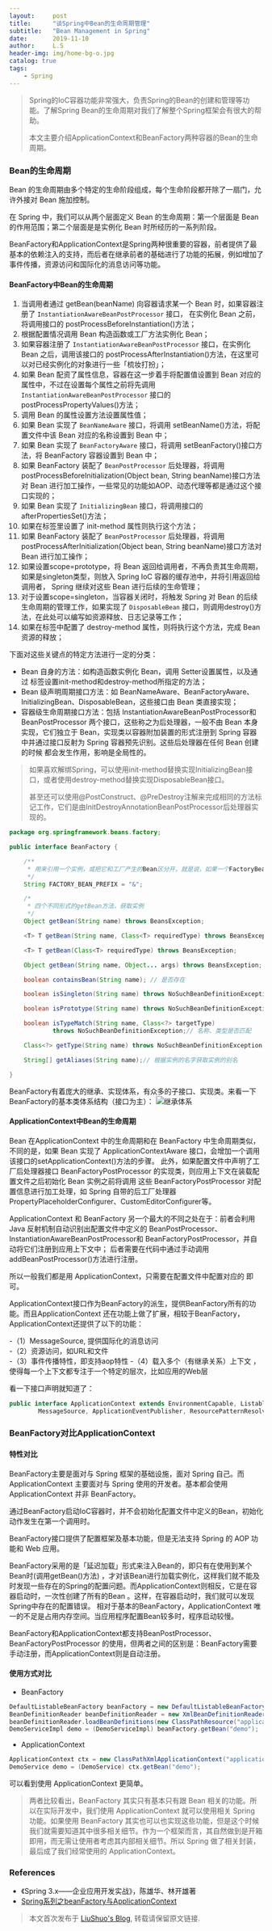 ```yaml
---
layout:     post
title:      "谈Spring中Bean的生命周期管理"
subtitle:   "Bean Management in Spring"
date:       2019-11-10
author:     L.S
header-img: img/home-bg-o.jpg
catalog: true
tags:
    - Spring
---
```

> Spring的IoC容器功能非常强大，负责Spring的Bean的创建和管理等功能。了解Spring Bean的生命周期对我们了解整个Spring框架会有很大的帮助。
>
> 本文主要介绍ApplicationContext和BeanFactory两种容器的Bean的生命周期。 


### Bean的生命周期
Bean 的生命周期由多个特定的生命阶段组成，每个生命阶段都开除了一扇门，允许外接对 Bean 施加控制。

在 Spring 中，我们可以从两个层面定义 Bean 的生命周期：第一个层面是 Bean 的作用范围；第二个层面是是实例化 Bean 时所经历的一系列阶段。

BeanFactory和ApplicationContext是Spring两种很重要的容器，前者提供了最基本的依赖注入的支持，而后者在继承前者的基础进行了功能的拓展，例如增加了事件传播，资源访问和国际化的消息访问等功能。
#### BeanFactory中Bean的生命周期
1. 当调用者通过 getBean(beanName) 向容器请求某一个 Bean 时，如果容器注册了 `InstantiationAwareBeanPostProcessor` 接口，
在实例化 Bean 之前，将调用接口的 postProcessBeforeInstantiation()方法；
2. 根据配置情况调用 Bean 构造函数或工厂方法实例化 Bean；
3. 如果容器注册了 `InstantiationAwareBeanPostProcessor` 接口，在实例化 Bean 之后，调用该接口的 
postProcessAfterInstantiation()方法，在这里可以对已经实例化的对象进行一些「梳妆打扮」；
4. 如果 Bean 配资了属性信息，容器在这一步着手将配置值设置到 Bean 对应的属性中，不过在设置每个属性之前将先调用 
`InstantiationAwareBeanPostProcessor` 接口的
postProcessPropertyValues()方法； 
5. 调用 Bean 的属性设置方法设置属性值；
6. 如果 Bean 实现了 `BeanNameAware` 接口，将调用 setBeanName()方法，将配置文件中该 Bean 对应的名称设置到 Bean 中；
7. 如果 Bean 实现了 `BeanFactoryAware` 接口，将调用 setBeanFactory()接口方法，将 BeanFactory 容器设置到 Bean 中；
8. 如果 BeanFactory 装配了 `BeanPostProcessor` 后处理器，将调用 postProcessBeforeInitialization(Object bean, 
String beanName)接口方法对 Bean 进行加工操作，一些常见的功能如AOP、动态代理等都是通过这个接口实现的；
9. 如果 Bean 实现了 `InitializingBean` 接口，将调用接口的 afterPropertiesSet()方法；
10. 如果在<bean>标签里设置了 init-method 属性则执行这个方法；
11. 如果 BeanFactory 装配了 `BeanPostProcessor` 后处理器，将调用 postProcessAfterInitialization(Object 
bean, String beanName)接口方法对 Bean 进行加工操作；
12. 如果设置scope=prototype，将 Bean 返回给调用者，不再负责其生命周期，如果是singleton类型，则放入 Spring IoC 容器的缓存池中，并将引用返回给调用者，
Spring 继续对这些 Bean 进行后续的生命管理；
13. 对于设置scope=singleton，当容器关闭时，将触发 Spring 对 Bean 的后续生命周期的管理工作，如果实现了 `DisposableBean` 
接口，则调用destroy()方法，在此处可以编写如资源释放、日志记录等工作；
14. 如果在<bean>标签中配置了 destroy-method 属性，则将执行这个方法，完成 Bean 资源的释放；

下面对这些关键点的特定方法进行一定的分类：
- Bean 自身的方法：如构造函数实例化 Bean，调用 Setter设置属性，以及通过 <bean> 标签设置init-method和destroy-method所指定的方法；
- Bean 级声明周期接口方法：如 BeanNameAware、BeanFactoryAware、InitializingBean、DisposableBean，这些接口由 Bean 类直接实现；
- 容器级生命周期接口方法：包括 InstantiationAwareBeanPostProcessor和BeanPostProcessor 两个接口，这些称之为后处理器，一般不由 Bean 
本身实现，它们独立于 Bean，实现类以容器附加装置的形式注册到 Spring 容器中并通过接口反射为 Spring 容器预先识别。这些后处理器在任何 Bean 创建的时候
都会发生作用，影响是全局性的。

> 如果喜欢解绑Spring，可以使用init-method替换实现InitializingBean接口，或者使用destroy-method替换实现DisposableBean接口。
>
> 甚至还可以使用@PostConstruct、@PreDestroy注解来完成相同的方法标记工作，它们是由InitDestroyAnnotationBeanPostProcessor后处理器实现的。

```java
package org.springframework.beans.factory;

public interface BeanFactory {

    /**
     * 用来引用一个实例，或把它和工厂产生的Bean区分开，就是说，如果一个FactoryBean的名字为a，那么，&a会得到那个Factory
     */
    String FACTORY_BEAN_PREFIX = "&";

    /*
     * 四个不同形式的getBean方法，获取实例
     */
    Object getBean(String name) throws BeansException;

    <T> T getBean(String name, Class<T> requiredType) throws BeansException;

    <T> T getBean(Class<T> requiredType) throws BeansException;

    Object getBean(String name, Object... args) throws BeansException;

    boolean containsBean(String name); // 是否存在

    boolean isSingleton(String name) throws NoSuchBeanDefinitionException;// 是否为单实例

    boolean isPrototype(String name) throws NoSuchBeanDefinitionException;// 是否为原型（多实例）

    boolean isTypeMatch(String name, Class<?> targetType)
            throws NoSuchBeanDefinitionException;// 名称、类型是否匹配

    Class<?> getType(String name) throws NoSuchBeanDefinitionException; // 获取类型

    String[] getAliases(String name);// 根据实例的名字获取实例的别名

}

```
BeanFactory有着庞大的继承、实现体系，有众多的子接口、实现类。来看一下BeanFactory的基本类体系结构（接口为主）：
![继承体系](https://images2015.cnblogs.com/blog/249993/201609/249993-20160907110538348-921805562.png)
#### ApplicationContext中Bean的生命周期

Bean 在ApplicationContext 中的生命周期和在 BeanFactory 中生命周期类似，不同的是，如果 Bean 实现了 ApplicationContextAware 
接口，会增加一个调用该接口的setApplicationContext()方法的步骤。
此外，如果配置文件中声明了工厂后处理器接口 BeanFactoryPostProcessor 的实现类，则应用上下文在装载配置文件之后初始化 Bean 实例之前将调用
这些 BeanFactoryPostProcessor 对配置信息进行加工处理，如 Spring 自带的后工厂处理器 
PropertyPlaceholderConfigurer、CustomEditorConfigurer等。

ApplicationContext 和 BeanFactory 另一个最大的不同之处在于：前者会利用 Java 反射机制自动识别出配置文件中定义的 
BeanPostProcessor、InstantiationAwareBeanPostProcessor和 BeanFactoryPostProcessor，并自动将它们注册到应用上下文中；
后者需要在代码中通过手动调用 addBeanPostProcessor()方法进行注册。

所以一般我们都是用 ApplicationContext，只需要在配置文件中配置对应的 <bean> 即可。

ApplicationContext接口作为BeanFactory的派生，提供BeanFactory所有的功能。而且ApplicationContext
还在功能上做了扩展，相较于BeanFactory，ApplicationContext还提供了以下的功能： 

-（1）MessageSource, 提供国际化的消息访问  
-（2）资源访问，如URL和文件  
-（3）事件传播特性，即支持aop特性
-（4）载入多个（有继承关系）上下文 ，使得每一个上下文都专注于一个特定的层次，比如应用的Web层 

看一下接口声明就知道了：
```java
public interface ApplicationContext extends EnvironmentCapable, ListableBeanFactory, HierarchicalBeanFactory,
		MessageSource, ApplicationEventPublisher, ResourcePatternResolver {...}
```
### BeanFactory对比ApplicationContext
#### 特性对比
BeanFactory主要是面对与 Spring 框架的基础设施，面对 Spring 自己。而 ApplicationContext 主要面对与 Spring 使用的开发者。基本都会使用 
ApplicationContext 并非 BeanFactory。

通过BeanFactory启动IoC容器时，并不会初始化配置文件中定义的Bean，初始化动作发生在第一个调用时。

BeanFactory接口提供了配置框架及基本功能，但是无法支持 Spring 的 AOP 功能和 Web 应用。

BeanFactory采用的是「延迟加载」形式来注入Bean的，即只有在使用到某个Bean时(调用getBean()方法)
，才对该Bean进行加载实例化，这样我们就不能及时发现一些存在的Spring的配置问题。而ApplicationContext则相反，它是在容器启动时，一次性创建了所有的Bean
。这样，在容器启动时，我们就可以发现Spring中存在的配置错误。 相对于基本的BeanFactory，ApplicationContext 唯一的不足是占用内存空间。当应用程序配置Bean较多时，程序启动较慢。

BeanFactory和ApplicationContext都支持BeanPostProcessor、BeanFactoryPostProcessor
的使用，但两者之间的区别是：BeanFactory需要手动注册，而ApplicationContext则是自动注册。

#### 使用方式对比    
   
- BeanFactory
```java
DefaultListableBeanFactory beanFactory = new DefaultListableBeanFactory();
BeanDefinitionReader beanDefinitionReader = new XmlBeanDefinitionReader(beanFactory);
beanDefinitionReader.loadBeanDefinitions(new ClassPathResource("applicationContext.xml"));
DemoServiceImpl demo = (DemoServiceImpl) beanFactory.getBean("demo");
```    
- ApplicationContext
```java
ApplicationContext ctx = new ClassPathXmlApplicationContext("applicationContext.xml");
DemoService demo = (DemoService) ctx.getBean("demo");
```
可以看到使用 ApplicationContext 更简单。

> 两者比较看出，BeanFactory 其实只有基本只有跟 Bean 相关的功能。所以在实际开发中，我们使用 ApplicationContext 就可以使用相关 Spring 功能。如果使用
 BeanFactory 其实也可以也实现这些功能，但是这个时候我们就需要知道其中很多相关细节。作为一个框架而言，其自然做到是开箱即用，而无需让使用者考虑其内部相关细节。所以 Spring 
 做了相关封装，最后成了我们经常使用的 ApplicationContext。
 
### References
- 《Spring 3.x——企业应用开发实战》，陈雄华、林开雄著
- [Spring系列之beanFactory与ApplicationContext](https://www.cnblogs.com/xiaoxi/p/5846416.html)

> 本文首次发布于 [LiuShuo's Blog](https://liushuo.me), 
转载请保留原文链接.
